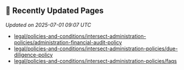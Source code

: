 ## 🔄 Recently Updated Pages

_Updated on 2025-07-01 09:07 UTC_

- [legal/policies-and-conditions/intersect-administration-policies/administration-financial-audit-policy](https://docs.intersectmbo.org/legal/policies-and-conditions/intersect-administration-policies/administration-financial-audit-policy)
- [legal/policies-and-conditions/intersect-administration-policies/due-diligence-policy](https://docs.intersectmbo.org/legal/policies-and-conditions/intersect-administration-policies/due-diligence-policy)
- [legal/policies-and-conditions/intersect-administration-policies/faqs](https://docs.intersectmbo.org/legal/policies-and-conditions/intersect-administration-policies/faqs)
